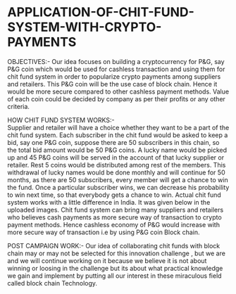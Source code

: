 # APPLICATION-OF-CHIT-FUND-SYSTEM-WITH-CRYPTO-PAYMENTS
OBJECTIVES:-  Our idea focuses on building a cryptocurrency for P&amp;G, say P&amp;G coin which would be used for cashless transaction and using them for chit fund system in order to popularize crypto payments among suppliers and retailers. This P&amp;G coin will be the use case of block chain. Hence it would be more secure compared to other cashless payment methods. Value of each coin could be decided by company as per their profits or any other criteria. 

HOW CHIT FUND SYSTEM WORKS:-  
Supplier and retailer will have a choice whether they want to be a part of the chit fund system. Each subscriber in the chit fund would be asked to keep a bid, say one P&amp;G coin, suppose there are 50 subscribers in this chain, so the total bid amount would be 50 P&amp;G coins. A lucky name would be picked up and 45 P&amp;G coins will be served in the account of that lucky supplier or retailer. Rest 5 coins would be distributed among rest of the members. This withdrawal of lucky names would be done monthly and will continue for 50 months, as there are 50 subscribers, every member will get a chance to win the fund. Once a particular subscriber wins, we can decrease his probability to win next time, so that everybody gets a chance to win. Actual chit fund system works with a little difference in India. It was given below in the uploaded images. Chit fund system can bring many suppliers and retailers who believes cash payments as more secure way of transaction to crypto payment methods. Hence cashless economy of P&amp;G would increase with more secure way of transaction i.e by using P&amp;G coin Block chain. 

POST CAMPAIGN WORK:-  Our idea of collaborating chit funds with block chain may or may not be selected for this innovation challenge , but we are and we will continue working on it because we believe it is not about winning or loosing in the challenge but its about what practical knowledge we gain and implement by putting all our interest in these miraculous field called block chain Technology.
